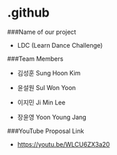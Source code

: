 # .github

###Name of our project

- LDC (Learn Dance Challenge)

###Team Members

- 김성훈 Sung Hoon Kim

- 윤설원 Sul Won Yoon

- 이지민 Ji Min Lee
 
- 장윤영 Yoon Young Jang

###YouTube Proposal Link

- https://youtu.be/WLCU6ZX3a20
